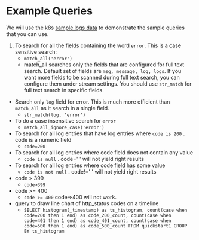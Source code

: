 # Example Queries


We will use the k8s [sample logs data](https://zinc-public-data.s3.us-west-2.amazonaws.com/zinc-enl/sample-k8s-logs/k8slog_json.json.zip) to demonstrate the sample queries that you can use.


1. To search for all the fields containing the word `error`. This is a case sensitive search:
    - `match_all('error')`
    - match_all searches only the fields that are configured for full text search. Default set of fields are `msg, message, log, logs`. If you want more fields to be scanned during full text search, you can configure them under stream settings. You should use `str_match` for full text search in specific fields.
- Search only `log` field for error. This is much more efficient than `match_all` as it search in a single field.
    - `str_match(log, 'error')`
-  To do a case insensitive search for `error`
    - `match_all_ignore_case('error')`
- To search for all log entries that have log entries where `code is 200` . code is a numeric field
    - `code=200`
- To search for all log entries where code field does not contain any value
    - `code is null` . code=' ' will not yield right results
- To search for all log entries where code field has some value
    - `code is not null` . code!=' ' will not yield right results
- code > 399
    - `code>399`
- code >= 400
    - `code >= 400` code=>400 will not work.
- query to draw line chart of http_status codes on a timeline
    - `SELECT histogram(_timestamp) as ts_histogram, count(case when code=200 then 1 end) as code_200_count, count(case when code=401 then 1 end) as code_401_count, count(case when code=500 then 1 end) as code_500_count FROM quickstart1 GROUP BY ts_histogram`

